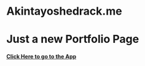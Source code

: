# Akintayoshedrack.me

<h1>Just a new Portfolio Page</h1>
<h4><a href="hacktivist123.github.io/" target_blank>Click Here to go to the App</a><h4>
